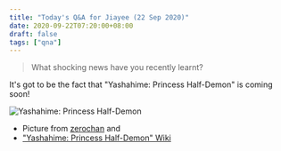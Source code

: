 ```yaml
---
title: "Today's Q&A for Jiayee (22 Sep 2020)"
date: 2020-09-22T07:20:00+08:00
draft: false
tags: ["qna"]
---
```

> What shocking news have you recently learnt?

It's got to be the fact that "Yashahime: Princess Half-Demon" is coming soon!

![Yashahime: Princess Half-Demon](/yashahime.jpg)

- Picture from [zerochan](https://www.zerochan.net/) and
- ["Yashahime: Princess Half-Demon" Wiki](https://inuyasha.fandom.com/wiki/Hany%C5%8D_no_Yashahime)
